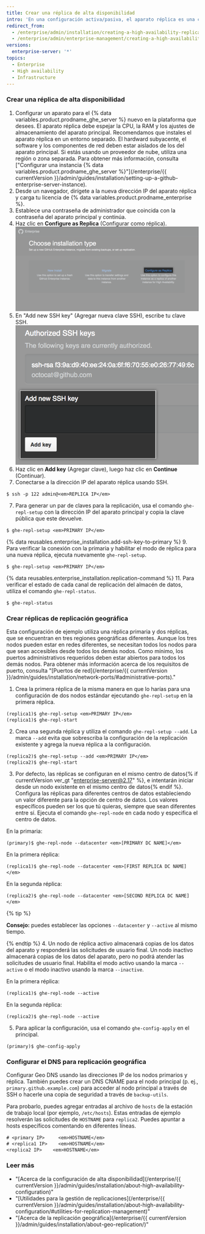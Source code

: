 ```yaml
---
title: Crear una réplica de alta disponibilidad
intro: 'En una configuración activa/pasiva, el aparato réplica es una copia redundante del aparato principal. Si el aparato principal falla, el modo de alta disponibilidad permite que la réplica actúe como aparato principal, lo que posibilita que la interrupción del servicio sea mínima.'
redirect_from:
  - /enterprise/admin/installation/creating-a-high-availability-replica
  - /enterprise/admin/enterprise-management/creating-a-high-availability-replica
versions:
  enterprise-server: '*'
topics:
  - Enterprise
  - High availability
  - Infrastructure
---
```


### Crear una réplica de alta disponibilidad

1. Configurar un aparato para el {% data variables.product.prodname_ghe_server %} nuevo en la plataforma que desees. El aparato réplica debe espejar la CPU, la RAM y los ajustes de almacenamiento del aparato principal. Recomendamos que instales el aparato réplica en un entorno separado. El hardward subyacente, el software y los componentes de red deben estar aislados de los del aparato principal. Si estás usando un proveedor de nube, utiliza una región o zona separada. Para obtener más información, consulta ["Configurar una instancia {% data variables.product.prodname_ghe_server %}"](/enterprise/{{ currentVersion }}/admin/guides/installation/setting-up-a-github-enterprise-server-instance).
2. Desde un navegador, dirígete a la nueva dirección IP del aparato réplica y carga tu licencia de {% data variables.product.prodname_enterprise %}.
3. Establece una contraseña de administrador que coincida con la contraseña del aparato principal y continúa.
4. Haz clic en **Configure as Replica** (Configurar como réplica). ![Opciones de instalación con enlace para configurar tu nueva instancia como una réplica](/assets/images/enterprise/management-console/configure-as-replica.png)
5. En "Add new SSH key" (Agregar nueva clave SSH), escribe tu clave SSH. ![Agrega la clave SSH](/assets/images/enterprise/management-console/add-ssh-key.png)
6. Haz clic en **Add key** (Agregar clave), luego haz clic en **Continue** (Continuar).
6. Conectarse a la dirección IP del aparato réplica usando SSH.
  ```shell
  $ ssh -p 122 admin@<em>REPLICA IP</em>
  ```
7. Para generar un par de claves para la replicación, usa el comando `ghe-repl-setup` con la dirección IP del aparato principal y copia la clave pública que este devuelve.
  ```shell
  $ ghe-repl-setup <em>PRIMARY IP</em>
  ```
{% data reusables.enterprise_installation.add-ssh-key-to-primary %}
9. Para verificar la conexión con la primaria y habilitar el modo de réplica para una nueva réplica, ejecuta nuevamente `ghe-repl-setup`.
  ```shell
  $ ghe-repl-setup <em>PRIMARY IP</em>
  ```
{% data reusables.enterprise_installation.replication-command %}
11. Para verificar el estado de cada canal de replicación del almacén de datos, utiliza el comando `ghe-repl-status`.
  ```shell
  $ ghe-repl-status
  ```

### Crear réplicas de replicación geográfica

Esta configuración de ejemplo utiliza una réplica primaria y dos réplicas, que se encuentran en tres regiones geográficas diferentes. Aunque los tres nodos pueden estar en redes diferentes, se necesitan todos los nodos para que sean accesibles desde todos los demás nodos. Como mínimo, los puertos administrativos requeridos deben estar abiertos para todos los demás nodos. Para obtener más información acerca de los requisitos de puerto, consulta "[Puertos de red](/enterprise/{{ currentVersion }}/admin/guides/installation/network-ports/#administrative-ports)."

1. Crea la primera réplica de la misma manera en que lo harías para una configuración de dos nodos estándar ejecutando `ghe-repl-setup` en la primera réplica.
  ```shell
  (replica1)$ ghe-repl-setup <em>PRIMARY IP</em>
  (replica1)$ ghe-repl-start
  ```
2. Crea una segunda réplica y utiliza el comando `ghe-repl-setup --add`. La marca `--add` evita que sobrescriba la configuración de la replicación existente y agrega la nueva réplica a la configuración.
  ```shell
  (replica2)$ ghe-repl-setup --add <em>PRIMARY IP</em>
  (replica2)$ ghe-repl-start
  ```
3. Por defecto, las réplicas se configuran en el mismo centro de datos{% if currentVersion ver_gt "enterprise-server@2.17" %}, e intentarán iniciar desde un nodo existente en el mismo centro de datos{% endif %}. Configura las réplicas para diferentes centros de datos estableciendo un valor diferente para la opción de centro de datos. Los valores específicos pueden ser los que tú quieras, siempre que sean diferentes entre sí. Ejecuta el comando `ghe-repl-node` en cada nodo y especifica el centro de datos.

  En la primaria:
  ```shell
  (primary)$ ghe-repl-node --datacenter <em>[PRIMARY DC NAME]</em>
  ```
  En la primera réplica:
  ```shell
  (replica1)$ ghe-repl-node --datacenter <em>[FIRST REPLICA DC NAME]</em>
  ```
  En la segunda réplica:
  ```shell
  (replica2)$ ghe-repl-node --datacenter <em>[SECOND REPLICA DC NAME]</em>
  ```
  {% tip %}

  **Consejo:** puedes establecer las opciones `--datacenter` y `--active` al mismo tiempo.

  {% endtip %}
4. Un nodo de réplica activo almacenará copias de los datos del aparato y responderá las solicitudes de usuario final. Un nodo inactivo almacenará copias de los datos del aparato, pero no podrá atender las solicitudes de usuario final. Habilita el modo activo usando la marca `--active` o el modo inactivo usando la marca `--inactive`.

  En la primera réplica:
  ```shell
  (replica1)$ ghe-repl-node --active
  ```
  En la segunda réplica:
  ```shell
  (replica2)$ ghe-repl-node --active
  ```
5. Para aplicar la configuración, usa el comando `ghe-config-apply` en el principal.
  ```shell
  (primary)$ ghe-config-apply
  ```

### Configurar el DNS para replicación geográfica

Configurar Geo DNS usando las direcciones IP de los nodos primarios y réplica. También puedes crear un DNS CNAME para el nodo principal (p. ej., `primary.github.example.com`) para acceder al nodo principal a través de SSH o hacerle una copia de seguridad a través de `backup-utils`.

Para probarlo, puedes agregar entradas al archivo de `hosts` de la estación de trabajo local (por ejemplo, `/etc/hosts`). Estas entradas de ejemplo resolverán las solicitudes de `HOSTNAME` para `replica2`. Puedes apuntar a hosts específicos comentando en diferentes líneas.

```
# <primary IP>     <em>HOSTNAME</em>
# <replica1 IP>    <em>HOSTNAME</em>
<replica2 IP>    <em>HOSTNAME</em>
```

### Leer más

- "[Acerca de la configuración de alta disponibilidad](/enterprise/{{ currentVersion }}/admin/guides/installation/about-high-availability-configuration)"
- "[Utilidades para la gestión de replicaciones](/enterprise/{{ currentVersion }}/admin/guides/installation/about-high-availability-configuration/#utilities-for-replication-management)"
- "[Acerca de la replicación geográfica](/enterprise/{{ currentVersion }}/admin/guides/installation/about-geo-replication/)"
